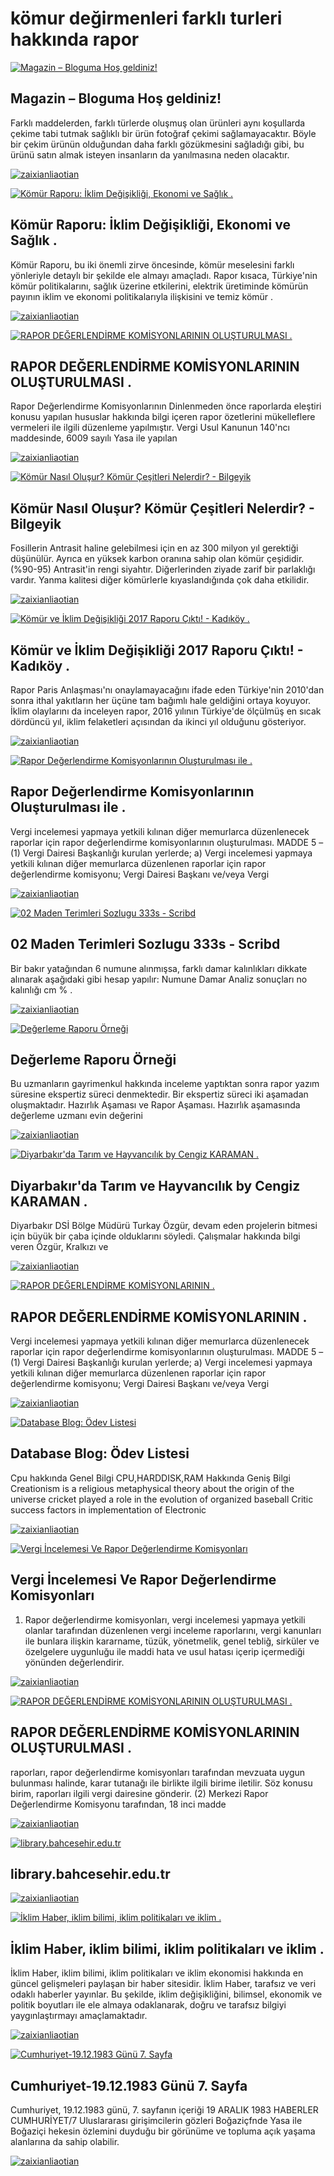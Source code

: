 # kömur değirmenleri farklı turleri hakkında rapor
<a href="https://mnn.zoosnet.net/LR/Chatpre.aspx?id=MNN94995150&p=https://topgrinding.com/" target="_blank">![Magazin – Bloguma Hoş geldiniz!](https://github.com/technlg/images/blob/main/46.jpg)</a>
## Magazin – Bloguma Hoş geldiniz!
Farklı maddelerden, farklı türlerde oluşmuş olan ürünleri aynı koşullarda çekime tabi tutmak sağlıklı bir ürün fotoğraf çekimi sağlamayacaktır. Böyle bir çekim ürünün olduğundan daha farklı gözükmesini sağladığı gibi, bu ürünü satın almak isteyen insanların da yanılmasına neden olacaktır.
<a href="https://mnn.zoosnet.net/LR/Chatpre.aspx?id=MNN94995150&p=https://topgrinding.com/" target="_blank"><img src="https://github.com/technlg/images/raw/main/chat11.jpg" alt="zaixianliaotian"/></a><a href="//whatsapp.shibangsoft.com/WhatsApp.php" ><img src="https://github.com/technlg/images/raw/main/chat11.png" alt=""></a>
<a href="https://mnn.zoosnet.net/LR/Chatpre.aspx?id=MNN94995150&p=https://topgrinding.com/" target="_blank">![Kömür Raporu: İklim Değişikliği, Ekonomi ve Sağlık .](https://github.com/technlg/images/blob/main/11.jpg)</a>
## Kömür Raporu: İklim Değişikliği, Ekonomi ve Sağlık .
Kömür Raporu, bu iki önemli zirve öncesinde, kömür meselesini farklı yönleriyle detaylı bir şekilde ele almayı amaçladı. Rapor kısaca, Türkiye'nin kömür politikalarını, sağlık üzerine etkilerini, elektrik üretiminde kömürün payının iklim ve ekonomi politikalarıyla ilişkisini ve temiz kömür .
<a href="https://mnn.zoosnet.net/LR/Chatpre.aspx?id=MNN94995150&p=https://topgrinding.com/" target="_blank"><img src="https://github.com/technlg/images/raw/main/chat11.jpg" alt="zaixianliaotian"/></a><a href="//whatsapp.shibangsoft.com/WhatsApp.php" ><img src="https://github.com/technlg/images/raw/main/chat11.png" alt=""></a>
<a href="https://mnn.zoosnet.net/LR/Chatpre.aspx?id=MNN94995150&p=https://topgrinding.com/" target="_blank">![RAPOR DEĞERLENDİRME KOMİSYONLARININ OLUŞTURULMASI .](https://github.com/technlg/images/blob/main/48.jpg)</a>
## RAPOR DEĞERLENDİRME KOMİSYONLARININ OLUŞTURULMASI .
Rapor Değerlendirme Komisyonlarının Dinlenmeden önce raporlarda eleştiri konusu yapılan hususlar hakkında bilgi içeren rapor özetlerini mükelleflere vermeleri ile ilgili düzenleme yapılmıştır. Vergi Usul Kanunun 140'ncı maddesinde, 6009 sayılı Yasa ile yapılan
<a href="https://mnn.zoosnet.net/LR/Chatpre.aspx?id=MNN94995150&p=https://topgrinding.com/" target="_blank"><img src="https://github.com/technlg/images/raw/main/chat11.jpg" alt="zaixianliaotian"/></a><a href="//whatsapp.shibangsoft.com/WhatsApp.php" ><img src="https://github.com/technlg/images/raw/main/chat11.png" alt=""></a>
<a href="https://mnn.zoosnet.net/LR/Chatpre.aspx?id=MNN94995150&p=https://topgrinding.com/" target="_blank">![Kömür Nasıl Oluşur? Kömür Çeşitleri Nelerdir? - Bilgeyik](https://github.com/technlg/images/blob/main/23.jpg)</a>
## Kömür Nasıl Oluşur? Kömür Çeşitleri Nelerdir? - Bilgeyik
Fosillerin Antrasit haline gelebilmesi için en az 300 milyon yıl gerektiği düşünülür. Ayrıca en yüksek karbon oranına sahip olan kömür çeşididir. (%90-95) Antrasit'in rengi siyahtır. Diğerlerinden ziyade zarif bir parlaklığı vardır. Yanma kalitesi diğer kömürlerle kıyaslandığında çok daha etkilidir.
<a href="https://mnn.zoosnet.net/LR/Chatpre.aspx?id=MNN94995150&p=https://topgrinding.com/" target="_blank"><img src="https://github.com/technlg/images/raw/main/chat11.jpg" alt="zaixianliaotian"/></a><a href="//whatsapp.shibangsoft.com/WhatsApp.php" ><img src="https://github.com/technlg/images/raw/main/chat11.png" alt=""></a>
<a href="https://mnn.zoosnet.net/LR/Chatpre.aspx?id=MNN94995150&p=https://topgrinding.com/" target="_blank">![Kömür ve İklim Değişikliği 2017 Raporu Çıktı! - Kadıköy .](https://github.com/technlg/images/blob/main/26.jpg)</a>
## Kömür ve İklim Değişikliği 2017 Raporu Çıktı! - Kadıköy .
Rapor Paris Anlaşması'nı onaylamayacağını ifade eden Türkiye'nin 2010'dan sonra ithal yakıtların her üçüne tam bağımlı hale geldiğini ortaya koyuyor. İklim olaylarını da inceleyen rapor, 2016 yılının Türkiye'de ölçülmüş en sıcak dördüncü yıl, iklim felaketleri açısından da ikinci yıl olduğunu gösteriyor.
<a href="https://mnn.zoosnet.net/LR/Chatpre.aspx?id=MNN94995150&p=https://topgrinding.com/" target="_blank"><img src="https://github.com/technlg/images/raw/main/chat11.jpg" alt="zaixianliaotian"/></a><a href="//whatsapp.shibangsoft.com/WhatsApp.php" ><img src="https://github.com/technlg/images/raw/main/chat11.png" alt=""></a>
<a href="https://mnn.zoosnet.net/LR/Chatpre.aspx?id=MNN94995150&p=https://topgrinding.com/" target="_blank">![Rapor Değerlendirme Komisyonlarının Oluşturulması ile .](https://github.com/technlg/images/blob/main/20.jpg)</a>
## Rapor Değerlendirme Komisyonlarının Oluşturulması ile .
Vergi incelemesi yapmaya yetkili kılınan diğer memurlarca düzenlenecek raporlar için rapor değerlendirme komisyonlarının oluşturulması. MADDE 5 – (1) Vergi Dairesi Başkanlığı kurulan yerlerde; a) Vergi incelemesi yapmaya yetkili kılınan diğer memurlarca düzenlenen raporlar için rapor değerlendirme komisyonu; Vergi Dairesi Başkanı ve/veya Vergi 
<a href="https://mnn.zoosnet.net/LR/Chatpre.aspx?id=MNN94995150&p=https://topgrinding.com/" target="_blank"><img src="https://github.com/technlg/images/raw/main/chat11.jpg" alt="zaixianliaotian"/></a><a href="//whatsapp.shibangsoft.com/WhatsApp.php" ><img src="https://github.com/technlg/images/raw/main/chat11.png" alt=""></a>
<a href="https://mnn.zoosnet.net/LR/Chatpre.aspx?id=MNN94995150&p=https://topgrinding.com/" target="_blank">![02 Maden Terimleri Sozlugu 333s - Scribd](https://github.com/technlg/images/blob/main/38.jpg)</a>
## 02 Maden Terimleri Sozlugu 333s - Scribd
Bir bakır yatağından 6 numune alınmışsa, farklı damar kalınlıkları dikkate alınarak aşağıdaki gibi hesap yapılır: Numune Damar Analiz sonuçları no kalınlığı cm % .
<a href="https://mnn.zoosnet.net/LR/Chatpre.aspx?id=MNN94995150&p=https://topgrinding.com/" target="_blank"><img src="https://github.com/technlg/images/raw/main/chat11.jpg" alt="zaixianliaotian"/></a><a href="//whatsapp.shibangsoft.com/WhatsApp.php" ><img src="https://github.com/technlg/images/raw/main/chat11.png" alt=""></a>
<a href="https://mnn.zoosnet.net/LR/Chatpre.aspx?id=MNN94995150&p=https://topgrinding.com/" target="_blank">![Değerleme Raporu Örneği](https://github.com/technlg/images/blob/main/7.jpg)</a>
## Değerleme Raporu Örneği
Bu uzmanların gayrimenkul hakkında inceleme yaptıktan sonra rapor yazım süresine ekspertiz süreci denmektedir. Bir ekspertiz süreci iki aşamadan oluşmaktadır. Hazırlık Aşaması ve Rapor Aşaması. Hazırlık aşamasında değerleme uzmanı evin değerini 
<a href="https://mnn.zoosnet.net/LR/Chatpre.aspx?id=MNN94995150&p=https://topgrinding.com/" target="_blank"><img src="https://github.com/technlg/images/raw/main/chat11.jpg" alt="zaixianliaotian"/></a><a href="//whatsapp.shibangsoft.com/WhatsApp.php" ><img src="https://github.com/technlg/images/raw/main/chat11.png" alt=""></a>
<a href="https://mnn.zoosnet.net/LR/Chatpre.aspx?id=MNN94995150&p=https://topgrinding.com/" target="_blank">![Diyarbakır'da Tarım ve Hayvancılık by Cengiz KARAMAN .](https://github.com/technlg/images/blob/main/16.jpg)</a>
## Diyarbakır'da Tarım ve Hayvancılık by Cengiz KARAMAN .
Diyarbakır DSİ Bölge Müdürü Turkay Özgür, devam eden projelerin bitmesi için büyük bir çaba içinde olduklarını söyledi. Çalışmalar hakkında bilgi veren Özgür, Kralkızı ve 
<a href="https://mnn.zoosnet.net/LR/Chatpre.aspx?id=MNN94995150&p=https://topgrinding.com/" target="_blank"><img src="https://github.com/technlg/images/raw/main/chat11.jpg" alt="zaixianliaotian"/></a><a href="//whatsapp.shibangsoft.com/WhatsApp.php" ><img src="https://github.com/technlg/images/raw/main/chat11.png" alt=""></a>
<a href="https://mnn.zoosnet.net/LR/Chatpre.aspx?id=MNN94995150&p=https://topgrinding.com/" target="_blank">![RAPOR DEĞERLENDİRME KOMİSYONLARININ .](https://github.com/technlg/images/blob/main/23.jpg)</a>
## RAPOR DEĞERLENDİRME KOMİSYONLARININ .
Vergi incelemesi yapmaya yetkili kılınan diğer memurlarca düzenlenecek raporlar için rapor değerlendirme komisyonlarının oluşturulması. MADDE 5 – (1) Vergi Dairesi Başkanlığı kurulan yerlerde; a) Vergi incelemesi yapmaya yetkili kılınan diğer memurlarca düzenlenen raporlar için rapor değerlendirme komisyonu; Vergi Dairesi Başkanı ve/veya Vergi 
<a href="https://mnn.zoosnet.net/LR/Chatpre.aspx?id=MNN94995150&p=https://topgrinding.com/" target="_blank"><img src="https://github.com/technlg/images/raw/main/chat11.jpg" alt="zaixianliaotian"/></a><a href="//whatsapp.shibangsoft.com/WhatsApp.php" ><img src="https://github.com/technlg/images/raw/main/chat11.png" alt=""></a>
<a href="https://mnn.zoosnet.net/LR/Chatpre.aspx?id=MNN94995150&p=https://topgrinding.com/" target="_blank">![Database Blog: Ödev Listesi](https://github.com/technlg/images/blob/main/8.jpg)</a>
## Database Blog: Ödev Listesi
Cpu hakkında Genel Bilgi CPU,HARDDISK,RAM Hakkında Geniş Bilgi Creationism is a religious metaphysical theory about the origin of the universe cricket played a role in the evolution of organized baseball Critic success factors in implementation of Electronic
<a href="https://mnn.zoosnet.net/LR/Chatpre.aspx?id=MNN94995150&p=https://topgrinding.com/" target="_blank"><img src="https://github.com/technlg/images/raw/main/chat11.jpg" alt="zaixianliaotian"/></a><a href="//whatsapp.shibangsoft.com/WhatsApp.php" ><img src="https://github.com/technlg/images/raw/main/chat11.png" alt=""></a>
<a href="https://mnn.zoosnet.net/LR/Chatpre.aspx?id=MNN94995150&p=https://topgrinding.com/" target="_blank">![Vergi İncelemesi Ve Rapor Değerlendirme Komisyonları](https://github.com/technlg/images/blob/main/33.jpg)</a>
## Vergi İncelemesi Ve Rapor Değerlendirme Komisyonları
1) Rapor değerlendirme komisyonları, vergi incelemesi yapmaya yetkili olanlar tarafından düzenlenen vergi inceleme raporlarını, vergi kanunları ile bunlara ilişkin kararname, tüzük, yönetmelik, genel tebliğ, sirküler ve özelgelere uygunluğu ile maddi hata ve usul hatası içerip içermediği yönünden değerlendirir.
<a href="https://mnn.zoosnet.net/LR/Chatpre.aspx?id=MNN94995150&p=https://topgrinding.com/" target="_blank"><img src="https://github.com/technlg/images/raw/main/chat11.jpg" alt="zaixianliaotian"/></a><a href="//whatsapp.shibangsoft.com/WhatsApp.php" ><img src="https://github.com/technlg/images/raw/main/chat11.png" alt=""></a>
<a href="https://mnn.zoosnet.net/LR/Chatpre.aspx?id=MNN94995150&p=https://topgrinding.com/" target="_blank">![RAPOR DEĞERLENDİRME KOMİSYONLARININ OLUŞTURULMASI .](https://github.com/technlg/images/blob/main/44.jpg)</a>
## RAPOR DEĞERLENDİRME KOMİSYONLARININ OLUŞTURULMASI .
raporları, rapor değerlendirme komisyonları tarafından mevzuata uygun bulunması halinde, karar tutanağı ile birlikte ilgili birime iletilir. Söz konusu birim, raporları ilgili vergi dairesine gönderir. (2) Merkezi Rapor Değerlendirme Komisyonu tarafından, 18 inci madde
<a href="https://mnn.zoosnet.net/LR/Chatpre.aspx?id=MNN94995150&p=https://topgrinding.com/" target="_blank"><img src="https://github.com/technlg/images/raw/main/chat11.jpg" alt="zaixianliaotian"/></a><a href="//whatsapp.shibangsoft.com/WhatsApp.php" ><img src="https://github.com/technlg/images/raw/main/chat11.png" alt=""></a>
<a href="https://mnn.zoosnet.net/LR/Chatpre.aspx?id=MNN94995150&p=https://topgrinding.com/" target="_blank">![library.bahcesehir.edu.tr](https://github.com/technlg/images/blob/main/29.jpg)</a>
## library.bahcesehir.edu.tr
      
<a href="https://mnn.zoosnet.net/LR/Chatpre.aspx?id=MNN94995150&p=https://topgrinding.com/" target="_blank"><img src="https://github.com/technlg/images/raw/main/chat11.jpg" alt="zaixianliaotian"/></a><a href="//whatsapp.shibangsoft.com/WhatsApp.php" ><img src="https://github.com/technlg/images/raw/main/chat11.png" alt=""></a>
<a href="https://mnn.zoosnet.net/LR/Chatpre.aspx?id=MNN94995150&p=https://topgrinding.com/" target="_blank">![İklim Haber, iklim bilimi, iklim politikaları ve iklim .](https://github.com/technlg/images/blob/main/24.jpg)</a>
## İklim Haber, iklim bilimi, iklim politikaları ve iklim .
İklim Haber, iklim bilimi, iklim politikaları ve iklim ekonomisi hakkında en güncel gelişmeleri paylaşan bir haber sitesidir. İklim Haber, tarafsız ve veri odaklı haberler yayınlar. Bu şekilde, iklim değişikliğini, bilimsel, ekonomik ve politik boyutları ile ele almaya odaklanarak, doğru ve tarafsız bilgiyi yaygınlaştırmayı amaçlamaktadır.
<a href="https://mnn.zoosnet.net/LR/Chatpre.aspx?id=MNN94995150&p=https://topgrinding.com/" target="_blank"><img src="https://github.com/technlg/images/raw/main/chat11.jpg" alt="zaixianliaotian"/></a><a href="//whatsapp.shibangsoft.com/WhatsApp.php" ><img src="https://github.com/technlg/images/raw/main/chat11.png" alt=""></a>
<a href="https://mnn.zoosnet.net/LR/Chatpre.aspx?id=MNN94995150&p=https://topgrinding.com/" target="_blank">![Cumhuriyet-19.12.1983 Günü 7. Sayfa](https://github.com/technlg/images/blob/main/45.jpg)</a>
## Cumhuriyet-19.12.1983 Günü 7. Sayfa
Cumhuriyet, 19.12.1983 günü, 7. sayfanın içeriği 19 ARALIK 1983 HABERLER CUMHURİYET/7 Uluslararası girişimcilerin gözleri Boğaziçfnde Yasa ile Boğaziçi hekesin özlemini duyduğu bir görünüme ve topluma açık yaşama alanlarına da sahip olabilir.
<a href="https://mnn.zoosnet.net/LR/Chatpre.aspx?id=MNN94995150&p=https://topgrinding.com/" target="_blank"><img src="https://github.com/technlg/images/raw/main/chat11.jpg" alt="zaixianliaotian"/></a><a href="//whatsapp.shibangsoft.com/WhatsApp.php" ><img src="https://github.com/technlg/images/raw/main/chat11.png" alt=""></a>
